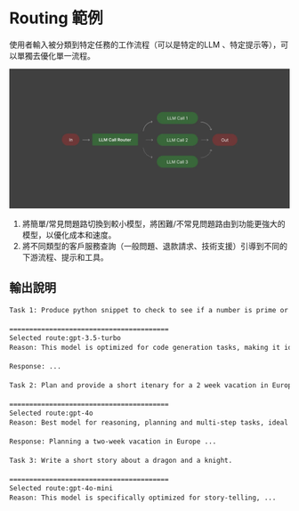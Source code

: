 # Routing 範例
使用者輸入被分類到特定任務的工作流程（可以是特定的LLM 、特定提示等），可以單獨去優化單一流程。

![routing](routing.webp)

1. 將簡單/常見問題路切換到較小模型，將困難/不常見問題路由到功能更強大的模型，以優化成本和速度。
2. 將不同類型的客戶服務查詢（一般問題、退款請求、技術支援）引導到不同的下游流程、提示和工具。

## 輸出說明
```bash
Task 1: Produce python snippet to check to see if a number is prime or not.

========================================
Selected route:gpt-3.5-turbo
Reason: This model is optimized for code generation tasks, making it ideal for producing a Python snippet to check for prime numbers.

Response: ...

Task 2: Plan and provide a short itenary for a 2 week vacation in Europe.

========================================
Selected route:gpt-4o
Reason: Best model for reasoning, planning and multi-step tasks, ideal for creating a detailed travel itinerary.

Response: Planning a two-week vacation in Europe ...

Task 3: Write a short story about a dragon and a knight.

========================================
Selected route:gpt-4o-mini
Reason: This model is specifically optimized for story-telling, ...
```
